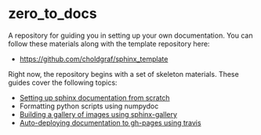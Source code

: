 zero_to_docs
============

A repository for guiding you in setting up your own documentation. You can follow these materials along with the template repository here:

* https://github.com/choldgraf/sphinx_template

Right now, the repository begins with a set of skeleton materials. These guides cover the following topics:

* [Setting up sphinx documentation from scratch](getting_started_with_sphinx.ipynb)
* Formatting python scripts using numpydoc
* [Building a gallery of images using sphinx-gallery](setting_up_sphinx_gallery.ipynb)
* [Auto-deploying documentation to gh-pages using travis](doctr.md)
